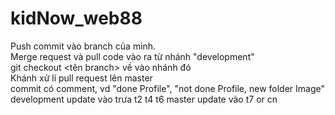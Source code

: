 # kidNow_web88
Push commit vào branch của mình. <br>
Merge request và pull code vào ra từ nhánh "development" <br>
git checkout <tên branch> về vào nhánh đó <br>
Khánh xử lí pull request lên master <br>
commit có comment, vd "done Profile", "not done Profile, new folder Image" <br>
development update vào trưa t2 t4 t6
master update vào t7 or cn
